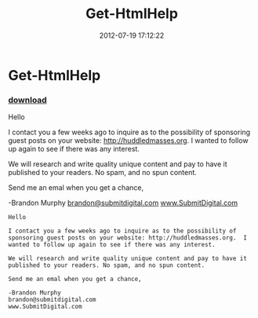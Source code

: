 ﻿---
pid:            3533
poster:         Brandon Murphy
title:          Get-HtmlHelp
date:           2012-07-19 17:12:22
format:         posh
parent:         0
parent:         0

---

# Get-HtmlHelp

### [download](3533.ps1)

Hello

I contact you a few weeks ago to inquire as to the possibility of sponsoring guest posts on your website: http://huddledmasses.org.  I wanted to follow up again to see if there was any interest. 

We will research and write quality unique content and pay to have it published to your readers. No spam, and no spun content.

Send me an emal when you get a chance,

-Brandon Murphy
brandon@submitdigital.com
www.SubmitDigital.com


```posh
Hello

I contact you a few weeks ago to inquire as to the possibility of sponsoring guest posts on your website: http://huddledmasses.org.  I wanted to follow up again to see if there was any interest. 

We will research and write quality unique content and pay to have it published to your readers. No spam, and no spun content.

Send me an emal when you get a chance,

-Brandon Murphy
brandon@submitdigital.com
www.SubmitDigital.com

```
